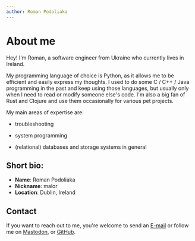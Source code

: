 ```yaml
---
author: Roman Podoliaka
---
```


About me
========

Hey! I'm Roman, a software engineer from Ukraine who currently lives in Ireland.

My programming language of choice is Python, as it allows me to be efficient and easily
express my thoughts. I used to do some C / C++ / Java programming in the past and keep using
those languages, but usually only when I need to read or modify someone else's code.
I'm also a big fan of Rust and Clojure and use them occasionally for various pet projects.

My main areas of expertise are:

* troubleshooting

* system programming

* (relational) databases and storage systems in general


Short bio:
----------

* __Name__: Roman Podoliaka
* __Nickname__: malor
* __Location__: Dublin, Ireland


Contact
-------

If you want to reach out to me, you're welcome to send an [E-mail] or follow me on [Mastodon],
or [GitHub].

[E-mail]: mailto:roman.podoliaka@gmail.com
[Mastodon]: https://techhub.social/@rpodoliaka
[GitHub]: https://github.com/malor
